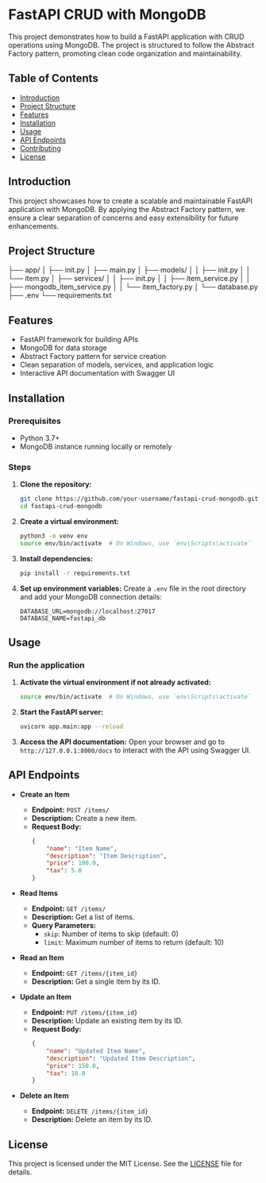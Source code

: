 # FastAPI CRUD with MongoDB

This project demonstrates how to build a FastAPI application with CRUD operations using MongoDB. The project is structured to follow the Abstract Factory pattern, promoting clean code organization and maintainability.

## Table of Contents

- [Introduction](#introduction)
- [Project Structure](#project-structure)
- [Features](#features)
- [Installation](#installation)
- [Usage](#usage)
- [API Endpoints](#api-endpoints)
- [Contributing](#contributing)
- [License](#license)

## Introduction

This project showcases how to create a scalable and maintainable FastAPI application with MongoDB. By applying the Abstract Factory pattern, we ensure a clear separation of concerns and easy extensibility for future enhancements.

## Project Structure

├── app/
│ ├── init.py
│ ├── main.py
│ ├── models/
│ │ ├── init.py
│ │ └── item.py
│ ├── services/
│ │ ├── init.py
│ │ ├── item_service.py
│ │ ├── mongodb_item_service.py
│ │ └── item_factory.py
│ └── database.py
├── .env
└── requirements.txt


## Features

- FastAPI framework for building APIs
- MongoDB for data storage
- Abstract Factory pattern for service creation
- Clean separation of models, services, and application logic
- Interactive API documentation with Swagger UI

## Installation

### Prerequisites

- Python 3.7+
- MongoDB instance running locally or remotely

### Steps

1. **Clone the repository:**
    ```bash
    git clone https://github.com/your-username/fastapi-crud-mongodb.git
    cd fastapi-crud-mongodb
    ```

2. **Create a virtual environment:**
    ```bash
    python3 -m venv env
    source env/bin/activate  # On Windows, use `env\Scripts\activate`
    ```

3. **Install dependencies:**
    ```bash
    pip install -r requirements.txt
    ```

4. **Set up environment variables:**
    Create a `.env` file in the root directory and add your MongoDB connection details:
    ```
    DATABASE_URL=mongodb://localhost:27017
    DATABASE_NAME=fastapi_db
    ```

## Usage

### Run the application

1. **Activate the virtual environment if not already activated:**
    ```bash
    source env/bin/activate  # On Windows, use `env\Scripts\activate`
    ```

2. **Start the FastAPI server:**
    ```bash
    uvicorn app.main:app --reload
    ```

3. **Access the API documentation:**
    Open your browser and go to `http://127.0.0.1:8000/docs` to interact with the API using Swagger UI.

## API Endpoints

- **Create an Item**
    - **Endpoint:** `POST /items/`
    - **Description:** Create a new item.
    - **Request Body:**
        ```json
        {
            "name": "Item Name",
            "description": "Item Description",
            "price": 100.0,
            "tax": 5.0
        }
        ```

- **Read Items**
    - **Endpoint:** `GET /items/`
    - **Description:** Get a list of items.
    - **Query Parameters:**
        - `skip`: Number of items to skip (default: 0)
        - `limit`: Maximum number of items to return (default: 10)

- **Read an Item**
    - **Endpoint:** `GET /items/{item_id}`
    - **Description:** Get a single item by its ID.

- **Update an Item**
    - **Endpoint:** `PUT /items/{item_id}`
    - **Description:** Update an existing item by its ID.
    - **Request Body:**
        ```json
        {
            "name": "Updated Item Name",
            "description": "Updated Item Description",
            "price": 150.0,
            "tax": 10.0
        }
        ```

- **Delete an Item**
    - **Endpoint:** `DELETE /items/{item_id}`
    - **Description:** Delete an item by its ID.

## License

This project is licensed under the MIT License. See the [LICENSE](LICENSE) file for details.


